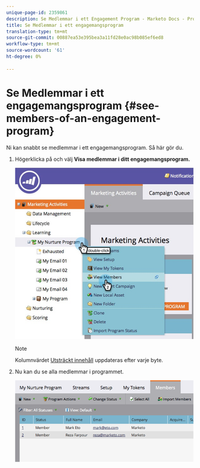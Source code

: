 ```yaml
---
unique-page-id: 2359861
description: Se Medlemmar i ett Engagement Program - Marketo Docs - Produktdokumentation
title: Se Medlemmar i ett engagemangsprogram
translation-type: tm+mt
source-git-commit: 00887ea53e395bea3a11fd28e0ac98b085ef6ed8
workflow-type: tm+mt
source-wordcount: '61'
ht-degree: 0%

---
```



# Se Medlemmar i ett engagemangsprogram {#see-members-of-an-engagement-program}

Ni kan snabbt se medlemmar i ett engagemangsprogram. Så här gör du.

1. Högerklicka på och välj **Visa medlemmar i ditt engagemangsprogram.**

   ![](assets/membersofengagement.jpg)

   >[!NOTE]
   >
   >Kolumnvärdet [Utsträckt innehåll](../../../../product-docs/email-marketing/drip-nurturing/creating-an-engagement-program/understanding-engagement-programs.md) uppdateras efter varje byte.

1. Nu kan du se alla medlemmar i programmet.

   ![](assets/image2014-9-15-17-3a17-3a26.png)

